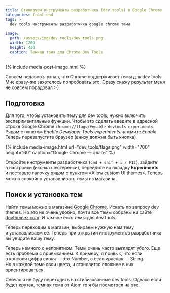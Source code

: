 ```yaml
---
title: Стилизуем инструменты разработчика (dev tools) в Google Chrome
categories: front-end
tags: >
  dev tools инструменты разработчика google chrome темы

image:
  path: /assets/img/dev_tools/dev_tools.png
  width: 1280
  height: 430
  caption: Темная темя для Chrome Dev Tools
---
```


{% include media-post-image.html %}

Совсем недавно я узнал, что Chrome поддерживает темы для dev tools. Мне сразу-же захотелось попробовать это. Сразу скажу результат меня не совсем порадовал :-)

## Подготовка

Для того, чтобы установить тему для dev tools, нужно включить экспериментальные функции. Чтобы это сделать введите в адресной строке Google Chrome `chrome://flags/#enable-devtools-experiments`. Рядом с пунктом _Enable Developer Tools experiments_ нажмите _Enable_. Теперь перезапустите браузер (внизу должна быть кнопка).

{%
	include media-image.html
	url="dev_tools/flags.png"
	width="700"
	height="60"
	caption="Google Chrome — флаги"
%}

Откройте инструменты разработчика (`cmd + shif + i / F12`), зайдите в настройки (иконка шестеренки), перейдите во вкладку <strong>Experiments</strong> и поставьте галочку рядом с пунктом «Allow custom UI themes».
Теперь можно спокойно устанавливать темы из магазина.

## Поиск и установка тем

Найти темы можно в магазине <a href="https://chrome.google.com/webstore/category/extensions">Google Chrome</a>. Искать по запросу dev themes. Но это не очень удобно, почти все темы собраны на сайте <a href="http://devthemez.com/themes/chrome-developer-tools">devthemez.com</a>. И там-же есть темы для dev tools.

Теперь переходим в магазин, выбираем нужную нам тему и устанавливаем её. Теперь при открытии инструментов разработчика вы увидите вашу тему.

Теперь немного о неприятном. Темы очень часто выглядят убого. Еще есть проблема с привыканием. К примеру, я привык, что если в консоли цифра синяя — это Number, а если красная — String. Но в каждой теме свои цвета, и становится сложнее в них ориентироваться.

Сейчас я не буду переходить на стилизованные dev tools. Однако если будет крутая, темная тема от Atom то я бы посмотрел на это.
